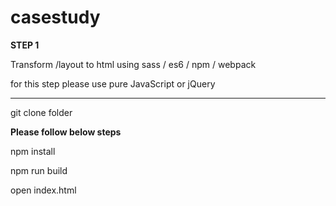 # casestudy
**STEP 1**

Transform /layout to html using sass / es6 / npm / webpack

for this step please use pure JavaScript or jQuery

----------------------------------------------------------

git clone folder 

**Please follow below steps**

npm install

npm run build

open index.html
